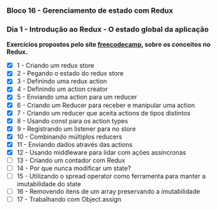 ### Bloco 16 - Gerenciamento de estado com Redux
### Dia 1 - Introdução ao Redux - O estado global da aplicação

**Exercícios propostos pelo site [freecodecamp](https://www.freecodecamp.org/learn/), sobre os conceitos no Redux.**

- [x] 1 - Criando um redux store
- [x] 2 - Pegando o estado do redux store
- [x] 3 - Definindo uma redux action
- [x] 4 - Definindo um action creator
- [x] 5 - Enviando uma action para um reducer
- [x] 6 - Criando um Reducer para receber e manipular uma action
- [x] 7 - Criando um reducer que aceita actions de tipos distintos
- [x] 8 - Usando const para os action types
- [x] 9 - Registrando um listener para no store
- [x] 10 - Combinando múltiplos reducers
- [x] 11 - Enviando dados através das actions
- [x] 12 - Usando middleware para lidar com ações assíncronas
- [ ] 13 - Criando um contador com Redux
- [ ] 14 - Por que nunca modificar um state?
- [ ] 15 - Utilizando o spread operator como ferramenta para manter a imutabilidade do state
- [ ] 16 - Removendo itens de um array preservando a imutabilidade
- [ ] 17 - Trabalhando com Object.assign
